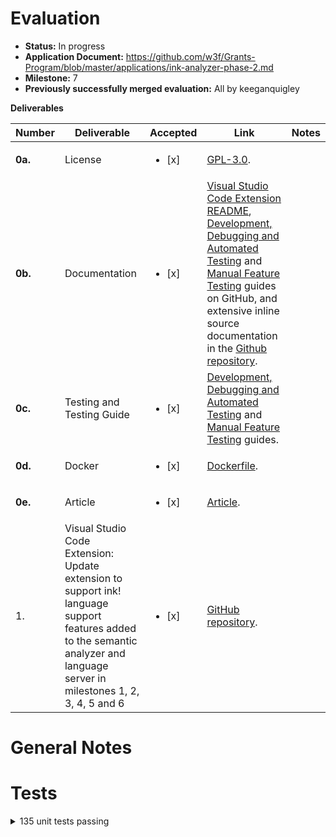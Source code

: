 # Evaluation

- **Status:** In progress
- **Application Document:** https://github.com/w3f/Grants-Program/blob/master/applications/ink-analyzer-phase-2.md
- **Milestone:** 7
- **Previously successfully merged evaluation:** All by keeganquigley

**Deliverables**

| Number  | Deliverable                                                                                                                                                                   | Accepted | Link                                                                                                                                                                                                                                                                                                                                                                                                                                                                | Notes                                                                                                                                                                                                                                                                                                                                                                                                                                                                                                                                                                                                                                                                                                                                                                                                                                                                                                                                                                                                                                                                                                                                                                                                                                                                                                                                                                                                                                                                                                                                                                                                                                                                        |
|---------|-------------------------------------------------------------------------------------------------------------------------------------------------------------------------------| -------------------- | ---------------------------------------------------------------------------------------------------------------------------------------------------------------------------------------------------------------------------------------------------------------------------------------------------------------------------------------------------------------------------------------------------------------------------------------------------------------------|------------------------------------------------------------------------------------------------------------------------------------------------------------------------------------------------------------------------------------------------------------------------------------------------------------------------------------------------------------------------------------------------------------------------------------------------------------------------------------------------------------------------------------------------------------------------------------------------------------------------------------------------------------------------------------------------------------------------------------------------------------------------------------------------------------------------------------------------------------------------------------------------------------------------------------------------------------------------------------------------------------------------------------------------------------------------------------------------------------------------------------------------------------------------------------------------------------------------------------------------------------------------------------------------------------------------------------------------------------------------------------------------------------------------------------------------------------------------------------------------------------------------------------------------------------------------------------------------------------------------------------------------------------------------------|
| **0a.** | License                                                                                                                                                                       | <ul><li>[x] </li></ul> | [GPL-3.0](https://github.com/ink-analyzer/ink-vscode/blob/master/LICENSE).                                                                                                                                                                                                                                                                                                                                                                                          |                                                                                                                                                                                                                                                                                                                                                                                                                                                                                                                                                                                                                                                                                                                                                                                                                                                                                                                                                                                                                                                                                                                                                                                                                                                                                                                                                                                                                                                                                                                                                                                                                                                                              |
| **0b.** | Documentation                                                                                                                                                                 | <ul><li>[x] </li></ul> | [Visual Studio Code Extension README](https://github.com/ink-analyzer/ink-vscode/blob/master/README.md), [Development, Debugging and Automated Testing](https://github.com/ink-analyzer/ink-vscode/blob/master/DEVELOPMENT.md) and [Manual Feature Testing](https://github.com/ink-analyzer/ink-vscode/blob/master/TESTING.md) guides on GitHub, and extensive inline source documentation in the [Github repository](https://github.com/ink-analyzer/ink-vscode/). |                                                                                                                                                                                                                                                                                                                                                                                                                                                                                                                                                                                                                                                                                                                                                                                                                                                                                                                                                                                                                                                                                                                                                                                                                                                                                                                                                                                                                     |
| **0c.** | Testing and Testing Guide                                                                                                                                                     | <ul><li>[x] </li></ul> | [Development, Debugging and Automated Testing](https://github.com/ink-analyzer/ink-vscode/blob/master/DEVELOPMENT.md) and [Manual Feature Testing](https://github.com/ink-analyzer/ink-vscode/blob/master/TESTING.md) guides.                                                                                                                                                                                                                                       |  |
| **0d.** | Docker                                                                                                                                                                        | <ul><li>[x] </li></ul> | [Dockerfile](https://github.com/ink-analyzer/ink-vscode/blob/master/.devcontainer/devcontainer.json).                                                                                                                                                                                                                                                                                                                                                               |                                                                                                                                                                                                                                                                                                                                                                                                                                                                                                                                                                                                                                                                                                                                                                                                                                                                                                                                                                                                                                                                                                                                                                                                         |
| **0e.** | Article                                                                                                                                                                       | <ul><li>[x] </li></ul> | [Article](https://analyze.ink/blog/ink-analyzer-updates).                                                                                                                                                                                                                                                                                                                                                                                                           |                                                                                                                                                                                                                                                                                                                                                                                                                                                                                                                                                                                                                                                                                                                                                                                                                                                                                                                                                                                                                                                                                                                                                                                                                                                                                                                                                                                                                                                                                                                                                                                                                                                                              |
| 1.      | Visual Studio Code Extension: Update extension to support ink! language support features added to the semantic analyzer and language server in milestones 1, 2, 3, 4, 5 and 6 | <ul><li>[x] </li></ul> | [GitHub repository](https://github.com/ink-analyzer/ink-vscode).                                                                                                                                                                                                                                                                                                                                                                                                    |                                                                                                                                                                                                                                                                                                                                                                                                                                                                                                                                                                                                                                                                                                                                                                                                                                                                                                                                                                                                                                                                                                                                                                                                                                             |

# General Notes

# Tests

<details>
  <summary>135 unit tests passing</summary>

```ts
Loading development extension at /Users/keeganquigley/ink-vscode

  Code Actions
    erc20
      ✔ (env=${1:crate::}|keep_attr="$1") <- #[ink::contract] (112ms)
      ✔ #[ink::contract]
      ✔ mod erc20 { (92ms)
      ✔ #[ink::contract]|#[ink(env=crate::Environment)] (120ms)
      ✔ root level empty line (97ms)
      ✔ #[ink(storage)] (89ms)
      ✔ #[ink::storage_item]|#[ink(anonymous|event|storage)] <- pub struct Erc20 (84ms)
      ✔ anonymous <- #[ink(event)] (81ms)
      ✔ #[ink::storage_item]|#[ink(anonymous|event|storage)] <- pub struct Transfer (72ms)
      ✔ #[ink(event)]|#[ink(anonymous)] (82ms)
      ✔ mod level empty line (84ms)
      ✔ impl Erc20 { (81ms)
      ✔ default|payable|selector=$1 <- #[ink(constructor)] (82ms)
      ✔ #[ink(constructor|default|message|payable|selector=${1:1})] <- pub fn new(total_supply: Balance) (115ms)
      ✔ default|payable|selector=${1:1} <- #[ink(message)] (85ms)
      ✔ #[ink(constructor|default|message|payable|selector=${1:1})] <- pub fn total_supply(&self) (78ms)
      ✔ impl level empty line (85ms)
      ✔ mod tests { (85ms)
      ✔ #[ink::test] (115ms)
      ✔ mod e2e_tests { (85ms)
      ✔ (additional_contracts="$1"|environment=${1:crate::}|keep_attr="$1") <- #[ink_e2e::test] (80ms)
    trait-flipper
      ✔ (keep_attr="$1"|namespace="${1:my_namespace}") <- #[ink::trait_definition] (51ms)
      ✔ #[ink::chain_extension]|#[ink::trait_definition] <- pub trait Flip
      ✔ pub trait Flip {
      ✔ impl Flip for Flipper {
      ✔ missing method
      ✔ undeclared method
      ✔ mismatching parameters
      ✔ mismatching return type
      ✔ mismatching attribute arguments
    psp22-extension
      ✔ #[ink::chain_extension] (288ms)
      ✔ #[ink::chain_extension]|#[ink::trait_definition] <- pub trait Psp22Extension (206ms)
      ✔ default|payable|selector=$1 <- #[ink(extension = 0x3d26)] (199ms)
      ✔ #[ink(extension=${1:1}|handle_status=${1:true})] <- fn token_name(asset_id: u32) (204ms)
      ✔ pub trait Psp22Extension { (204ms)
      ✔ crate::CustomEnvironment <- self::CustomEnvironment (206ms)
      ✔ impl ink::env::Environment (205ms)
      ✔ type ErrorCode = (); (199ms)
      ✔ Self::ErrorCode (207ms)
      ✔ SCALE codec traits (206ms)
    non-packed-tuple-struct
      ✔ (derive=${1:true}) <- #[ink::storage_item] (97ms)
      ✔ #[ink::storage_item]|#[ink(anonymous|event|storage)] <- struct Contract(
  Completions
    erc20
      ✔ ink::contract (88ms)
      ✔ env=crate::|keep_attr="" (46ms)
      ✔ storage (43ms)
      ✔ anonymous (46ms)
      ✔ constructor (41ms)
      ✔ constructor -> default|payable|selector=1 (54ms)
      ✔ message (42ms)
      ✔ message -> default|payable|selector=1 (45ms)
      ✔ ink::test (50ms)
      ✔ ink_e2e::test (47ms)
      ✔ additional_contracts=""|environment=crate::|keep_attr="" <- #[ink_e2e::test()] (47ms)
    trait-flipper
      ✔ trait_definition (48ms)
      ✔ keep_attr=""|namespace="my_namespace"
    psp22-extension
      ✔ ink::chain_extension|ink::trait_definition (200ms)
      ✔ #[ink::chain_extension()] (105ms)
      ✔ extension=1|handle_status=true (105ms)
      ✔ handle_status=true (104ms)
    non-packed-tuple-struct
      ✔ ink::storage_item (107ms)
      ✔ derive=true
  Diagnostics
    erc20
      ✔ well defined contract (1005ms)
      ✔ missing `#[ink::contract]` (1006ms)
      ✔ missing `#[ink(storage)]` (1004ms)
      ✔ no ink! constructor(s) (1006ms)
      ✔ no ink! message(s) (1015ms)
    flipper
      ✔ well defined contract (1006ms)
      ✔ missing `#[ink::contract]` (1018ms)
      ✔ missing `#[ink(storage)]` (1008ms)
      ✔ no ink! constructor(s) (1007ms)
      ✔ no ink! message(s) (1008ms)
    trait-flipper
      ✔ well defined trait definition (1005ms)
      ✔ missing `#[ink::trait_definition]` (1019ms)
      ✔ no ink! message(s) (1008ms)
    psp22-extension
      ✔ well defined chain extension (1005ms)
      ✔ missing `#[ink::chain_extension]` (1006ms)
      ✔ missing `ErrorCode` type (1007ms)
    non-packed-tuple-struct
      ✔ well defined storage item (1006ms)
  Hover
    erc20
      ✔ #[ink::contract] (62ms)
      ✔ #[ink::contract(env = E: impl Environment)] (50ms)
      ✔ #[ink::contract(keep_attr = N: string)] (44ms)
      ✔ #[ink(storage)] (43ms)
      ✔ #[ink(event)] (50ms)
      ✔ #[ink(anonymous)] (43ms)
      ✔ #[ink(constructor)] (47ms)
      ✔ #[ink(default)] (45ms)
      ✔ #[ink(message)] (43ms)
      ✔ #[ink(selector = S: u32 | _)] <- #[ink(message, selector=_)] (81ms)
      ✔ #[ink(selector = S: u32 | _)] <- #[ink(message, selector=1)] (49ms)
      ✔ #[ink(selector = S: u32 | _)] <- #[ink(message, selector=0xA)] (48ms)
      ✔ #[ink::test] (43ms)
      ✔ #[ink_e2e::test] (43ms)
      ✔ #[ink_e2e::test(additional_contracts = S: string)] (49ms)
      ✔ #[ink_e2e::test(environment = E: impl Environment)] (47ms)
      ✔ #[ink_e2e::test(keep_attr = N: string)] (50ms)
    trait-flipper
      ✔ #[ink::trait_definition] (49ms)
      ✔ #[ink::trait_definition(keep_attr = N: string)]
      ✔ #[ink::trait_definition(namespace = N: string)]
    psp22-extension
      ✔ #[ink::chain_extension] (104ms)
      ✔ #[ink(extension = N: u32)] (103ms)
      ✔ #[ink(handle_status = flag: bool)] (105ms)
    non-packed-tuple-struct
      ✔ #[ink::storage_item] (105ms)
      ✔ #[ink::storage_item(derive = flag: bool)]
  Inlay Hints
    erc20
      ✔ None (50ms)
      ✔ #[ink::contract(env: impl Environment = MyEnvironment, keep_attr: &str = "foo,bar")] (50ms)
      ✔ #[ink(message, selector: u32 | _ = _)] (63ms)
      ✔ #[ink_e2e::test(additional_contracts: &str = "adder/Cargo.toml flipper/Cargo.toml", environment: impl Environment = MyEnvironment, keep_attr: &str = "foo,bar")] (50ms)
    trait-flipper
      ✔ None (43ms)
      ✔ #[ink::trait_definition(namespace: &str = "my_namespace", keep_attr: &str = "foo,bar")]
    psp22-extension
      ✔ extension: u32 = ... | env: impl Environment =  = crate::CustomEnvironment | selector: u32 | _ = ... (106ms)
    non-packed-tuple-struct
      ✔ None (101ms)
      ✔ #[ink::storage_item(derive=false)]
  Signature Help
    erc20
      ✔ env: impl Environment, keep_attr: &str (103ms)
      ✔ storage (43ms)
      ✔ event, anonymous (44ms)
      ✔ constructor, default, payable, selector: u32 | _ (43ms)
      ✔ message, default, payable, selector: u32 | _ (54ms)
      ✔ [] <- test (45ms)
      ✔ additional_contracts: &str, environment: impl Environment, keep_attr: &str (48ms)
    trait-flipper
      ✔ keep_attr: &str, namespace: &str (53ms)
    psp22-extension
      ✔ #[ink::chain_extension()] (198ms)
      ✔ extension: u32, handle_status: bool (103ms)
    non-packed-tuple-struct
      ✔ derive: bool (103ms)
  Snippet Parser
    ✔ $1
    ✔ selector=${1:1}
    ✔ handle_status=${1:true}
    ✔ env=${1:crate::}
    ✔ keep_attr="$1"
    ✔ namespace="${1:my_namespace}"
    ✔ $1, $2
    ✔ extension=${1:1}, handle_status=${2:true}
    ✔ env=${1:crate::}, keep_attr="$2"
    ✔ namespace="${1:my_namespace}", keep_attr="$2"
    ✔ \n    #[ink(storage)]\n    pub struct ${1:Storage} {\n        $2\n    }\n\n
    ✔ \n    #[ink(constructor)]\n    pub fn ${1:new}() -> ${2:Self} {\n        ${3:todo!()}\n    }\n\n
  135 passing (38s)
[main 2024-02-06T22:20:29.793Z] Extension host with pid 54504 exited with code: 0, signal: unknown.
Exit code:   0
Done

✨  Done in 57.49s.
```
</details>
